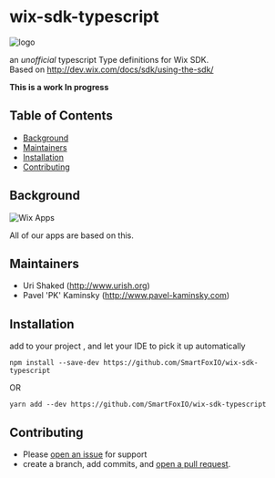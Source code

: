 # wix-sdk-typescript

![logo](https://user-images.githubusercontent.com/4253088/29959129-927747b0-8efe-11e7-9bd6-0497ed8d1584.png)

an *unofficial* typescript Type definitions for Wix SDK.  
Based on http://dev.wix.com/docs/sdk/using-the-sdk/

**This is a work In progress**



## Table of Contents

- [Background](#background)
- [Maintainers](#maintainers)
- [Installation](#installation)
- [Contributing](#contributing)


## Background

![Wix Apps](https://user-images.githubusercontent.com/4253088/29958934-c0d87530-8efd-11e7-922b-9e84234f8bc3.png)

All of our apps are based on this.

## Maintainers

- Uri Shaked (<http://www.urish.org>)
- Pavel 'PK' Kaminsky (<http://www.pavel-kaminsky.com>)



## Installation

add to your project , and let your IDE to pick it up automatically

```
npm install --save-dev https://github.com/SmartFoxIO/wix-sdk-typescript
``` 
OR
```
yarn add --dev https://github.com/SmartFoxIO/wix-sdk-typescript
```



## Contributing

+ Please [open an issue](https://github.com/SmartFoxIO/wix-sdk-typescript/issues/new) for support
+ create a branch, add commits, and [open a pull request](https://github.com/SmartFoxIO/wix-sdk-typescript/pulls).

